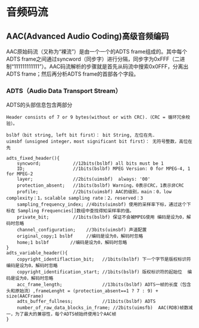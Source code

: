 # 音频码流

## AAC(Advanced Audio Coding)高级音频编码

AAC原始码流（又称为“裸流”）是由一个一个的ADTS frame组成的。其中每个ADTS frame之间通过syncword（同步字）进行分隔，同步字为0xFFF（二进制“111111111111”）。AAC码流解析的步骤就是首先从码流中搜索0x0FFF，分离出ADTS frame；然后再分析ADTS frame的首部各个字段。

### ADTS（Audio Data Transport Stream）

ADTS的头部信息包含两部分

```
Header consists of 7 or 9 bytes(without or with CRC).（CRC = 循环冗余校验）。

bslbf（bit string, left bit first）： bit String, 左位在先.
uimsbf（unsigned integer，most significant bit first）： 无符号整数，高位在先

adts_fixed_header(){
    syncword;            //12bits(bslbf) all bits must be 1
    ID;                  //1bits(bslbf) MPEG Version: 0 for MPEG-4, 1 for MPEG-2
    layer;               //2bits(uimsbf)  always: '00'
    protection_absent;   //1bits(bslbf) Warning，0表示CRC，1表示非CRC
    profile;             //2bits(uimsbf) AAC的级别，main：0，low complexity：1，scalable sampling rate：2，reserved：3
    sampling_frequency_index; //4bits(uimsbf) 使用的采样率下标，通过这个下标在 Sampling Frequencies[]数组中查找得知采样率的值。
    private_bit;         //1bits(bslbf) 保证不会被MPEG使用 编码是设为0，解码时忽略
    channel_configuration;    //3bits(uimsbf) 声道配置
    original_copy;1 bslbf     //编码是设为0，解码时忽略
    home;1 bslbf        //编码是设为0，解码时忽略
}
adts_variable_header(){
    copyright_identiflaction_bit;   //1bits(bslbf) 下一个字节是版权标识符 编码是设为0，解码时忽略
    copyright_identification_start; //1bits(bslbf) 版权标识符的起始位  编码是设为0，解码时忽略
    acc_frame_length;               //13bits(bslbf) ADTS一帧的长度（包含头和原始流）,frameLenght = (protection_absent==1 ? 7 : 9) + size(AACFrame)
    adts_buffer_fullness;           //11bits(bslbf) ADTS
    number_of_raw_data_blocks_in_frame; //2bits(uimsfb)  AAC(RDB)帧数减一，为了最大的兼容性，每个ADTS帧始终使用1个AAC帧
}
```
